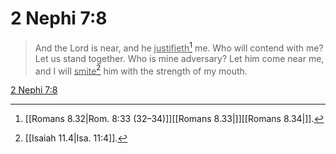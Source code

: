 # 2 Nephi 7:8

> And the Lord is near, and he <u>justifieth</u>[^a] me. Who will contend with me? Let us stand together. Who is mine adversary? Let him come near me, and I will <u>smite</u>[^b] him with the strength of my mouth.

[2 Nephi 7:8](https://www.churchofjesuschrist.org/study/scriptures/bofm/2-ne/7?lang=eng&id=p8#p8)


[^a]: [[Romans 8.32|Rom. 8:33 (32–34)]][[Romans 8.33|]][[Romans 8.34|]].  
[^b]: [[Isaiah 11.4|Isa. 11:4]].  
